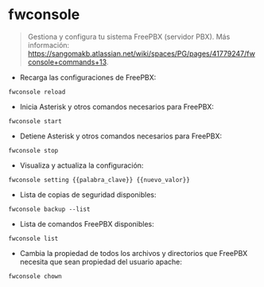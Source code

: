 # fwconsole

> Gestiona y configura tu sistema FreePBX (servidor PBX).
> Más información: <https://sangomakb.atlassian.net/wiki/spaces/PG/pages/41779247/fwconsole+commands+13>.

- Recarga las configuraciones de FreePBX:

`fwconsole reload`

- Inicia Asterisk y otros comandos necesarios para FreePBX:

`fwconsole start`

- Detiene Asterisk y otros comandos necesarios para FreePBX:

`fwconsole stop`

- Visualiza y actualiza la configuración:

`fwconsole setting {{palabra_clave}} {{nuevo_valor}}`

- Lista de copias de seguridad disponibles:

`fwconsole backup --list`

- Lista de comandos FreePBX disponibles:

`fwconsole list`

- Cambia la propiedad de todos los archivos y directorios que FreePBX necesita que sean propiedad del usuario apache:

`fwconsole chown`
